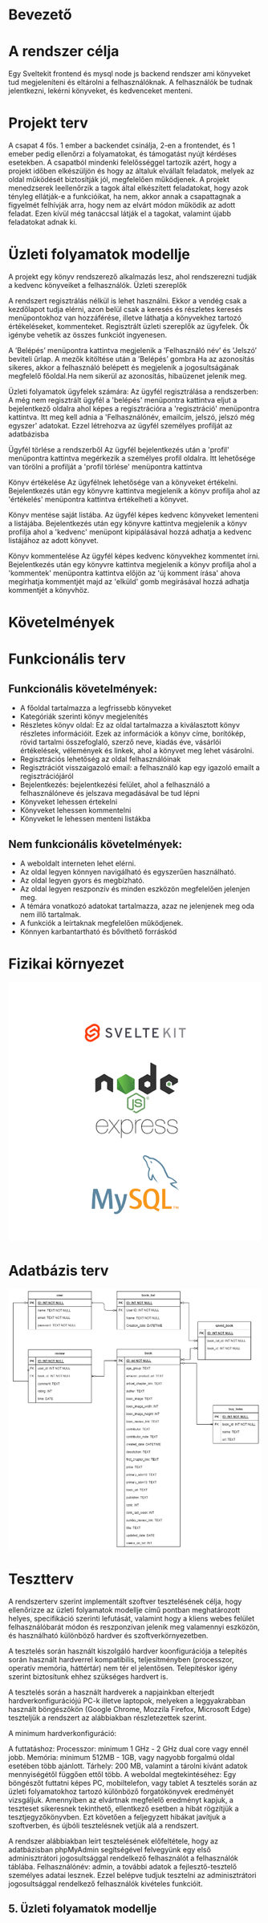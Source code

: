 # Bevezető

# A rendszer célja

Egy Sveltekit frontend és mysql node js backend rendszer ami könyveket tud megjeleníteni és eltárolni a felhasználóknak. A felhasználók be tudnak jelentkezni, lekérni könyveket, és kedvenceket menteni.

# Projekt terv

A csapat 4 fős. 1 ember a backendet csinálja, 2-en a frontendet, és 1 emeber pedig ellenőrzi a folyamatokat, és támogatást nyújt kérdéses esetekben. A csapatból mindenki felelősséggel tartozik azért, hogy a projekt időben elkészüljön és hogy az általuk elvállalt feladatok, melyek az oldal működését biztosítják jól, megfelelően működjenek. A projekt menedzserek leellenőrzik a tagok által elkészített feladatokat, hogy azok tényleg ellátják-e a funkcióikat, ha nem, akkor annak a csapattagnak a figyelmét felhívják arra, hogy nem az elvárt módon működik az adott feladat. Ezen kívül még tanáccsal látják el a tagokat, valamint újabb feladatokat adnak ki.

# Üzleti folyamatok modellje

A projekt egy könyv rendszerező alkalmazás lesz, ahol rendszerezni tudják a kedvenc könyveiket a felhasználók.
Üzleti szereplők

A rendszert regisztrálás nélkül is lehet használni. Ekkor a vendég csak a kezdőlapot tudja elérni, azon belül csak a keresés és részletes keresés menüpontokhoz van hozzáférése, illetve láthatja a könyvekhez tartozó értékeléseket, kommenteket. 
Regisztrált üzleti szereplők az ügyfelek. Ők igénybe vehetik az összes funkciót ingyenesen.

A ’Belépés’ menüpontra kattintva megjelenik a ’Felhasználó név’ és ’Jelszó’ beviteli űrlap. A mezők kitöltése után a ’Belépés’ gombra Ha az azonosítás sikeres, akkor a felhasználó belépett és megjelenik a jogosultságának megfelelő főoldal.Ha nem sikerül az azonosítás, hibaüzenet jelenik meg.

Üzleti folyamatok ügyfelek számára:
Az ügyfél regisztrálása a rendszerben: A még nem regisztrált ügyfél a 'belépés' menüpontra kattintva eljut a bejelentkező oldalra ahol képes a regisztrációra a 'regisztráció' menüpontra kattintva.
Itt meg kell adnia a 'Felhasználónév, emailcím, jelszó, jelszó még egyszer' adatokat. Ezzel létrehozva az ügyfél személyes profilját az adatbázisba

Ügyfél törlése a rendszerből
Az ügyfél bejelentkezés után a 'profil' menüpontra kattintva megérkezik a személyes profil oldalra. Itt lehetősége van törölni a profilját a 'profil törlése' menüpontra kattintva

Könyv értékelése
Az ügyfélnek lehetősége van a könyveket értékelni.
Bejelentkezés után egy könyvre kattintva megjelenik a könyv profilja ahol az 'értékelés' menüpontra kattintva értékelheti a könyvet.

Könyv mentése saját listába.
Az ügyfél képes kedvenc könyveket lementeni a listájába. Bejelentkezés után egy könyvre kattintva megjelenik a könyv profilja ahol a 'kedvenc' menüpont kipipálásával hozzá adhatja a kedvenc listájához az adott könyvet.

Könyv kommentelése
Az ügyfél képes kedvenc könyvekhez kommentet írni. Bejelentkezés után egy könyvre kattintva megjelenik a könyv profilja ahol a 'kommentek' menüpontra kattintva előjön az 'új komment írása' ahova megírhatja kommentjét majd az 'elküld' gomb megírásával hozzá adhatja kommentjét a könyvhöz.

# Követelmények

# Funkcionális terv

## Funkcionális követelmények:

+ A főoldal tartalmazza a legfrissebb könyveket
+ Kategóriák szerinti könyv megjelenítés 
+ Részletes könyv oldal: Ez az oldal tartalmazza a kiválasztott könyv részletes információit. Ezek az információk a könyv címe, borítókép, rövid tartalmi összefoglaló, szerző neve, kiadás éve, vásárlói értékelések, vélemények és linkek, ahol a könyvet meg lehet vásárolni.
+ Regisztrációs lehetőség az oldal felhasználóinak 
+ Regisztrációt visszaigazoló email: a felhasználó kap egy igazoló emailt a regisztrációjáról
+ Bejelentkezés: bejelentkezési felület, ahol a felhasználó a felhasználóneve és jelszava megadásával be tud lépni
+ Könyveket lehessen értekelni 
+ Könyveket lehessen kommentelni
+ Könyveket le lehessen menteni listákba

## Nem funkcionális követelmények:

+ A weboldalt interneten lehet elérni.
+  Az oldal legyen könnyen navigálható és egyszerűen használható.
+  Az oldal legyen gyors és megbízható.
+ Az oldal legyen reszponzív és minden eszközön megfelelően jelenjen meg.
+ A témára vonatkozó adatokat tartalmazza, azaz ne jelenjenek meg oda nem illő tartalmak.
+ A funkciók a leírtaknak megfelelően működjenek.
+ Könnyen karbantartható és bővíthető forráskód


# Fizikai környezet


![Picture of stack](img/Elements.png)


# Adatbázis terv

![Picture of the entity relationships](img/entity_diagram.png)


# Tesztterv

A rendszerterv szerint implementált szoftver tesztelésének célja, hogy ellenőrizze az üzleti folyamatok modellje című pontban meghatározott helyes, specifikáció szerinti lefutását, valamint hogy a kliens webes felület felhasználóbarát módon és reszponzívan jelenik meg valamennyi eszközön, és használható különböző hardver és szoftverkörnyezetben.

A tesztelés során használt kiszolgáló hardver koonfigurációja a telepítés során használt hardverrel kompatibilis, teljesítményben (processzor, operatív memória, háttértár) nem tér el jelentősen. Telepítéskor igény szerint biztosítunk ehhez szükséges hardvert is.

A tesztelés során a használt hardverek a napjainkban elterjedt hardverkonfigurációjú PC-k illetve laptopok, melyeken a leggyakrabban használt böngészőkön (Google Chrome, Mozzila Firefox, Microsoft Edge) teszteljük a rendszert az alábbiakban részletezettek szerint.

A minimum hardverkonfiguráció:

A futtatáshoz:
Processzor: minimum 1 GHz - 2 GHz dual core vagy ennél jobb.
Memória: minimum 512MB - 1GB, vagy nagyobb forgalmú oldal esetében több ajánlott.
Tárhely: 200 MB, valamint a tárolni kívánt adatok mennyiségétől függően ettől több.
A weboldal megtekintéséhez:
Egy böngészőt futtatni képes PC, mobiltelefon, vagy tablet
A tesztelés során az üzleti folyamatokhoz tartozó különböző forgatókönyvek eredményét vizsgáljuk. Amennyiben az elvártnak megfelelő eredményt kapjuk, a teszteset sikeresnek tekinthető, ellentkező esetben a hibát rögzítjük a tesztjegyzőkönyvben. Ezt követően a feljegyzett hibákat javítjuk a szoftverben, és újbóli tesztelésnek vetjük alá a rendszert.

A rendszer alábbiakban leírt tesztelésének előfeltétele, hogy az adatbázisban phpMyAdmin segítségével felvegyünk egy első adminisztrátori jogosultsággal rendelkező felhasználót a felhasználók táblába. Felhasználónév: admin, a további adatok a fejlesztő-tesztelő személyes adatai lesznek. Ezzel belépve tudjuk tesztelni az adminisztrátori jogosultsággal rendelkező felhasználók kivételes funkcióit.

## 5. Üzleti folyamatok modellje


